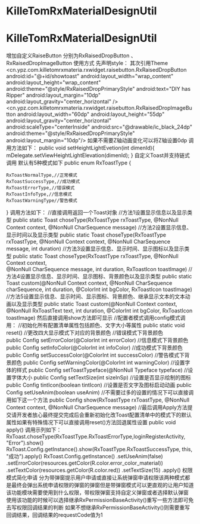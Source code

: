 # KilleTomRxMaterialDesignUtil
# KilleTomRxMaterialDesignUtil
增加自定义RaiseButton
分别为RxRaisedDropButton 、RxRaisedDropImageButton
使用方式 
先声明style：
    <style name="RxRaisedDropButtonPrimaryStyle" parent="Base.Widget.AppCompat.Button.Colored">
        <!--设置点亮的动画颜色-->
        <item name="android:colorControlHighlight">#DA6954</item>
        <!--设置正常背景颜色颜色-->
        <item name="android:colorControlNormal">@color/colorAccent</item>
        <item name="android:colorControlActivated">#DA8736</item>
        <item name="android:colorButtonNormal">@color/colorAccent</item>
    </style>
其次引用Theme
   <cn.ypz.com.killetomrxmateria.rxwidget.raisebutton.RxRaisedDropButton
        android:id="@+id/showtoast"
        android:layout_width="wrap_content"
        android:layout_height="wrap_content"
        android:theme="@style/RxRaisedDropPrimaryStyle"
        android:text="DIY has Ripper"
        android:layout_margin="10dp"
        android:layout_gravity="center_horizontal"
        />
    <cn.ypz.com.killetomrxmateria.rxwidget.raisebutton.RxRaisedDropImageButton
        android:layout_width="60dp"
        android:layout_height="55dp"
        android:layout_gravity="center_horizontal"
        android:scaleType="centerInside"
        android:src="@drawable/ic_black_24dp"
        android:theme="@style/RxRaisedDropPrimaryStyle"
        android:layout_margin="10dp"/>
如果不需要Z轴动画变化可以将Z轴设置0dp
调用方法如下：
    public void setHeightLightEvetion(int dimenId){
        mDelegate.setViewHeightLightElevation(dimenId);
    }
自定义Toast并支持链式调用
默认有5种模式如下
public enum RxToastType {

    RxToastNormalType,//正常模式
    RxToastSuccessType,//成功模式
    RxToastErrorType,//错误模式
    RxToastInfoType,//信息模式
    RxToastWarningType//警告模式
}
调用方法如下：
//直接调用返回一个Toast对象
//方法1设置显示信息以及显示类型
 public static Toast choseType(RxToastType rxToastType, @NonNull Context context, @NonNull CharSequence message)
//方法2设置显示信息、显示时间以及显示类型
 public static Toast choseType(RxToastType rxToastType, @NonNull Context context,
 @NonNull CharSequence message, int duration) 
//方法3设置显示信息、显示时间、显示图标以及显示类型
 public static Toast choseType(RxToastType rxToastType, @NonNull Context context,  
 @NonNull CharSequence message, int duration, RxToastIcon toastImage)
//方法4设置显示信息、显示时间、显示图标、背景颜色以及显示类型
 public static Toast custom(@NonNull Context context, @NonNull CharSequence charSequence, 
 int duration, @ColorInt int bgColor, RxToastIcon toastImage) 
//方法5设置显示信息、显示时间、显示图标、背景颜色、继承显示文本的文本动画以及显示类型
 public static Toast custom(@NonNull Context context, @NonNull RxToastText text, int duration, @ColorInt int bgColor, RxToastIcon toastImage)
然后直接调用show方法即可显示
//配置者模式调用config模式调用：
//初始化所有配置清单属性包括颜色、文字大小等属性
 public static void reset()
//更改四大显示模式下对应的背景颜色
//错误模式下背景颜色        
  public Config setErrorColor(@ColorInt int errorColor)
//信息模式下背景颜色
  public Config setInfoColor(@ColorInt int infoColor)
//成功模式下背景颜色
  public Config setSuccessColor(@ColorInt int successColor)
//警告模式下背景颜色
  public Config setWarningColor(@ColorInt int warningColor)
//设置字体的样式
  public Config setToastTypeface(@NonNull Typeface typeface)
//设置字体大小
  public Config setTextSize(int sizeInSp)
//设置是否显示绘制的图标
  public Config tintIcon(boolean tintIcon)
//设置是否文字及图标启动动画
  public Config setUseAnim(boolean useAnim) 
//不需要过多的设置的情况下可以直接调用如下这一个方法
  public Config show(RxToastType rxToastType, @NonNull Context context, @NonNull CharSequence message)
//最后调用Apply方法提交请开发者放心最终提交完成后会重新初始化改Toast配置清单中的模式下的默认属性如果有特殊情况下可以直接调用reset()方法回退属性设置
  public void apply() 
调用示列如下：
  RxToast.choseType(RxToastType.RxToastErrorType,loginRegisterActivity, "Error").show()
  RxToast.Config.getInstance().show(RxToastType.RxToastSuccessType, this, "成功").apply()
  RxToast.Config.getInstance()
                .setUseAnim(false)
                .setErrorColor(resources.getColor(R.color.error_color_material))
                .setTextColor(resources.getColor(R.color.red))
                .setTextSize(15)
                .apply()
权限模式简化申请
分为带弹窗提示用户申请或直接让系统弹窗申请权限该两种模式都是最终会弹出系统申请权限的弹窗的弹窗但是带弹窗模式可以更直观的让用户知道该功能模块需要使用到什么权限，带权限弹窗支持自定义弹窗或者选择默认弹窗
使用该功能的时候可以选择继承RxPermissionBaseActivity()重写一些方法即可免去写权限回调结果的判断
如果不想继承RxPermissionBaseActivity()则需要重写回调结果，回调结果的requestCode值为1
